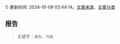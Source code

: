 :alarm_clock: 更新时间: 2024-10-09 03:44:14。[文章来源](/README.md)、[文章分类](/TAGS.md)

## 报告


> 关键字：`报告`、`月报`



